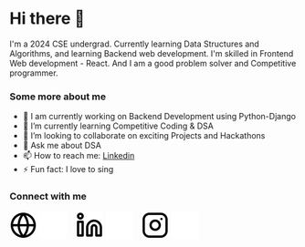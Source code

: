 # Hi there 👋
I'm a 2024 CSE undergrad. Currently learning Data Structures and Algorithms, and learning Backend web development. I'm skilled in Frontend Web development - React. And I am a good problem solver and Competitive programmer.

### Some more about me
- 🔭 I am currently working on Backend Development using Python-Django
- 🌱 I’m currently learning Competitive Coding & DSA
- 👯 I’m looking to collaborate on exciting Projects and Hackathons
- 💬 Ask me about DSA
- 📫 How to reach me: [Linkedin](https://www.linkedin.com/in/rahul-barnwal-64807a220/)
- ⚡ Fun fact: I love to sing

### Connect with me
[![website](./img/globe-light.svg)](https://rahulxbarnwal.github.io/Portfolio/#gh-light-mode-only)
[![website](./img/globe-dark.svg)](https://rahulxbarnwal.github.io/Portfolio/#gh-dark-mode-only)
&nbsp;&nbsp;
[![website](./img/linkedin-light.svg)](https://www.linkedin.com/in/rahul-barnwal-64807a220/#gh-light-mode-only)
[![website](./img/linkedin-dark.svg)](https://www.linkedin.com/in/rahul-barnwal-64807a220/#gh-dark-mode-only)
&nbsp;&nbsp;
[![website](./img/instagram-light.svg)](https://instagram.com/_its_._rahul_._?utm_medium=copy_link#gh-light-mode-only)
[![website](./img/instagram-dark.svg)](https://instagram.com/_its_._rahul_._?utm_medium=copy_link#gh-dark-mode-only)
